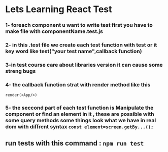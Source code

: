 # Lets Learning React Test 

### 1- foreach component u want to write test first you have to make file with  componentName.test.js

### 2- in this .test file we create each test function  with test or it key word like test("your test name",callback function) 
 
### 3-in test course   care about libraries version it can cause some streng bugs
### 4- the callback function strat with render method like this 
``` render(<App/>) ```
### 5- the seccond part of each test function is Manipulate the component or find an element in it , these are possible with some query methods some things look what we have in real dom with diffrent syntax ``` const element=screen.getBy...(); ```
## run tests with this command : `npm run test`

